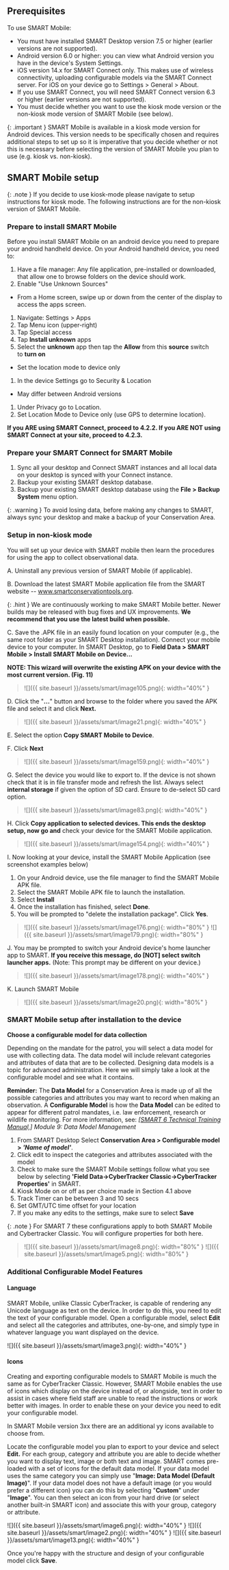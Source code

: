 ## Prerequisites

To use SMART Mobile:

- You must have installed SMART Desktop version 7.5 or higher (earlier versions are not supported).
- Android version 6.0 or higher: you can view what Android version you have in the device's System Settings.
- iOS version 14.x for SMART Connect only. This makes use of wireless connectivity, uploading configurable models via the SMART Connect server. For iOS on your device go to Settings \> General \> About.
- If you use SMART Connect, you will need SMART Connect version 6.3 or higher (earlier versions are not supported). 
- You must decide whether you want to use the kiosk mode version or the non-kiosk mode version of SMART Mobile (see below).

{: .important }
SMART Mobile is available in a kiosk mode version for Android devices. This version needs to be specifically chosen and requires additional steps to set up so it is imperative that you decide whether or not this is necessary before selecting the version of SMART Mobile you plan to use (e.g. kiosk vs. non-kiosk).


## SMART Mobile setup 

{: .note }
If you decide to use kiosk-mode please navigate to setup instructions for kiosk mode. The following instructions are for the non-kiosk version of SMART Mobile.

### Prepare to install SMART Mobile

Before you install SMART Mobile on an android device you need to prepare your android handheld device. On your Android handheld device, you need to:

1. Have a file manager: Any file application, pre-installed or downloaded, that allow one to browse folders on the device should work.
1. Enable "Use Unknown Sources"
- From a Home screen, swipe up or down from the center of the display to access the apps screen.
1. Navigate: Settings \> Apps
1. Tap Menu icon (upper-right)
1. Tap Special access
1. Tap **Install unknown** apps
1. Select the **unknown** app then tap the **Allow** from this **source** switch to **turn on**
- Set the location mode to device only
1. In the device Settings go to Security & Location
- May differ between Android versions
1. Under Privacy go to Location.
1. Set Location Mode to Device only (use GPS to determine location).

**If you ARE using SMART Connect, proceed to 4.2.2. If you ARE NOT using SMART Connect at your site, proceed to 4.2.3.**

### Prepare your SMART Connect for SMART Mobile

1. Sync all your desktop and Connect SMART instances and all local data on your desktop is synced with your Connect instance.
1. Backup your existing SMART desktop database.
1. Backup your existing SMART desktop database using the **File \> Backup System** menu option.

{: .warning }
To avoid losing data, before making any changes to SMART, always sync your desktop and make a backup of your Conservation Area.

### Setup in non-kiosk mode

You will set up your device with SMART mobile then learn the procedures for using the app to collect observational data.

A. Uninstall any previous version of SMART Mobile (if applicable).

B. Download the latest SMART Mobile application file from the SMART website -- www.smartconservationtools.org.

{: .hint }
We are continuously working to make SMART Mobile better. Newer builds may be released with bug fixes and UX improvements. **We recommend that you use the latest build when possible.**

C. Save the .APK file in an easily found location on your computer (e.g., the same root folder as your SMART Desktop installation). Connect your mobile device to your computer. In SMART Desktop, go to **Field Data \> SMART Mobile \> Install SMART Mobile on Device...**

**NOTE: This wizard will overwrite the existing APK on your device with the most current version. (Fig. 11)**

  > ![]({{ site.baseurl }}/assets/smart/image105.png){: width="40%" }

D. Click the "**\...**" button and browse to the folder where you saved the APK file and select it and click **Next.**

  > ![]({{ site.baseurl }}/assets/smart/image21.png){: width="40%" }

E. Select the option **Copy SMART Mobile to Device**.

F. Click **Next**

  > ![]({{ site.baseurl }}/assets/smart/image159.png){: width="40%" }

G. Select the device you would like to export to. If the device is not shown check that it is in file transfer mode and refresh the list. Always select **internal storage** if given the option of SD card. Ensure to de-select SD card option.

  > ![]({{ site.baseurl }}/assets/smart/image83.png){: width="40%" }

H. Click **Copy application to selected devices. This ends the desktop setup, now go and** check your device for the SMART Mobile application.

  > ![]({{ site.baseurl }}/assets/smart/image154.png){: width="40%" }

I. Now looking at your device, install the SMART Mobile Application (see screenshot examples below)
1. On your Android device, use the file manager to find the SMART Mobile APK file.
1. Select the SMART Mobile APK file to launch the installation.
1. Select **Install**
1. Once the installation has finished, select **Done**. 
1. You will be prompted to "delete the installation package". Click **Yes**.

  > ![]({{ site.baseurl }}/assets/smart/image176.png){: width="80%" } 
  > ![]({{ site.baseurl }}/assets/smart/image179.png){: width="80%" }

J.  You may be prompted to switch your Android device's home launcher app to SMART. **If you receive this message, do [NOT] select switch launcher apps.** (Note: This prompt may be different on your device.)

  > ![]({{ site.baseurl }}/assets/smart/image178.png){: width="40%" }

K. Launch SMART Mobile

  > ![]({{ site.baseurl }}/assets/smart/image20.png){: width="80%" }

### SMART Mobile setup after installation to the device

**Choose a configurable model for data collection**

Depending on the mandate for the patrol, you will select a data model
for use with collecting data. The data model will include relevant
categories and attributes of data that are to be collected. Designing
data models is a topic for advanced administration. Here we will simply
take a look at the configurable model and see what it contains.

**Reminder:** The **Data Model** for a Conservation Area is made up of
all the possible categories and attributes you may want to record when
making an observation. A **Configurable Model** is how the **Data
Model** can be edited to appear for different patrol mandates, i.e. law
enforcement, research or wildlife monitoring. For more information, see:
*[[SMART 6 Technical Training
Manua](https://smartconservationtools.org/wp-content/uploads/2019/07/SMART%206%20Technical%20Training%20Manual_2019_07_sm.pdf)l,]*
*Module 9: Data Model Management*

1. From SMART Desktop Select **Conservation Area \> Configurable model \> *'Name of model'***.
1. Click edit to inspect the categories and attributes associated with the model
1. Check to make sure the SMART Mobile settings follow what you see below by selecting **'Field Data-\>CyberTracker Classic-\>CyberTracker Properties'** in SMART. 
1. Kiosk Mode on or off as per choice made in Section 4.1 above
1. Track Timer can be between 3 and 10 secs
1. Set GMT/UTC time offset for your location
1. If you make any edits to the settings, make sure to select **Save**

{: .note }
For SMART 7 these configurations apply to both SMART Mobile and Cybertracker Classic. You will configure properties for both here.

  > ![]({{ site.baseurl }}/assets/smart/image8.png){: width="80%" } 
  > ![]({{ site.baseurl }}/assets/smart/image5.png){: width="80%" }

### Additional Configurable Model Features

#### Language

SMART Mobile, unlike Classic CyberTracker, is capable of rendering any Unicode language as text on the device. In order to do this, you need to edit the text of your configurable model. Open a configurable model, select **Edit** and select all the categories and attributes, one-by-one, and simply type in whatever language you want displayed on the device. 

![]({{ site.baseurl }}/assets/smart/image3.png){: width="40%" }

#### Icons

Creating and exporting configurable models to SMART Mobile is much the
same as for CyberTracker Classic. However, SMART Mobile enables the use
of icons which display on the device instead of, or alongside, text in
order to assist in cases where field staff are unable to read the
instructions or work better with images. In order to enable these on
your device you need to edit your configurable model. 

In SMART Mobile version 3xx there are an additional yy icons available
to choose from.

Locate the configurable model you plan to export to your device and
select **Edit.** For each group, category and attribute you are able to
decide whether you want to display text, image or both text and image.
SMART comes pre-loaded with a set of icons for the default data model.
If your data model uses the same category you can simply use "**Image:
Data Model (Default Image)**". If your data model does not have a
default image (or you would prefer a different icon) you can do this by
selecting "**Custom**" under "**Image**". You can then select an icon
from your hard drive (or select another built-in SMART icon) and
associate this with your group, category or attribute. 

![]({{ site.baseurl }}/assets/smart/image6.png){: width="40%" }
![]({{ site.baseurl }}/assets/smart/image2.png){: width="40%" }
![]({{ site.baseurl }}/assets/smart/image13.png){: width="40%" }

Once you're happy with the structure and design of your configurable
model click **Save**.
